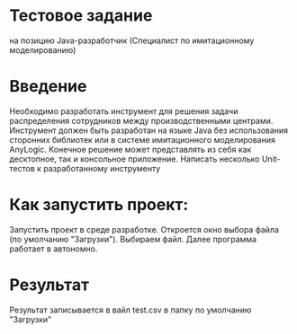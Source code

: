 # Тестовое задание
на позицию Java-разработчик (Специалист по имитационному моделированию)

# Введение
Необходимо разработать инструмент для решения задачи распределения сотрудников между
производственными центрами.
Инструмент должен быть разработан на языке Java без использования сторонних библиотек или в
системе имитационного моделирования AnyLogic.
Конечное решение может представлять из себя как десктопное, так и консольное приложение.
Написать несколько Unit-тестов к разработанному инструменту

# Как запустить проект:
Запустить проект в среде разработке. Откроется окно выбора файла (по умолчанию "Загрузки").
Выбираем файл. Далее программа работает в автономно.

# Результат
Результат записывается в вайл test.csv в папку по умолчанию "Загрузки"
